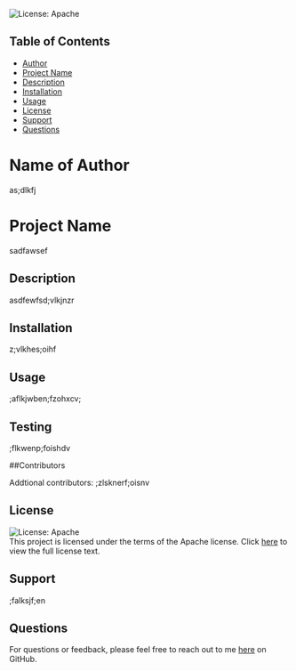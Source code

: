 
  <img alt="License: Apache" src="undefined"></br>
  ## Table of Contents
  * [Author](#myName)
  * [Project Name](#projectName)
  * [Description](#description)
  * [Installation](#installation)
  * [Usage](#usage)
  * [License](#license)
  * [Support](#support)
  * [Questions](#questions)

# Name of Author

as;dlkfj

# Project Name

sadfawsef

## Description

asdfewfsd;vlkjnzr


## Installation

z;vlkhes;oihf

## Usage

;aflkjwben;fzohxcv;

## Testing

;flkwenp;foishdv

##Contributors

Addtional contributors: ;zlsknerf;oisnv

## License
<img alt="License: Apache" src="undefined"></br>
This project is licensed under the terms of the Apache license. Click <a href="">here</a> to view the full license text.

## Support

;falksjf;en

## Questions

For questions or feedback, please feel free to reach out to me <a href="https://github.com/asdfasf">here</a> on GitHub.
  